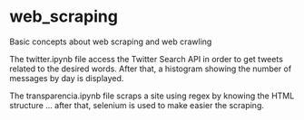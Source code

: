 # web_scraping
Basic concepts about web scraping and web crawling

The twitter.ipynb file access the Twitter Search API in order to get tweets related to the desired words.
After that, a histogram showing the number of messages by day is displayed.

The transparencia.ipynb file scraps a site using regex by knowing the HTML structure ... after that, selenium is used to make easier the scraping.
